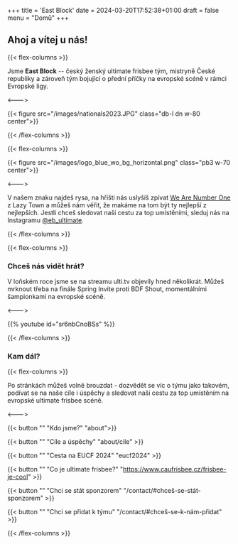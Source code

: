 +++
title = 'East Block'
date = 2024-03-20T17:52:38+01:00
draft = false
menu = "Domů"
+++

## Ahoj a vítej u nás!

{{< flex-columns >}}

Jsme **East Block** -- český ženský ultimate frisbee tým, mistryně České republiky a zároveň tým bojující o přední příčky na evropské scéně v rámci Evropské ligy.

<--->

{{< figure src="/images/nationals2023.JPG" class="db-l dn w-80 center">}}

{{< /flex-columns >}}

{{< flex-columns >}}

{{< figure src="/images/logo_blue_wo_bg_horizontal.png" class="pb3 w-70 center">}}

<--->

V našem znaku najdeš rysa, na hřišti nás uslyšíš zpívat [We Are Number One](https://www.youtube.com/watch?v=PfYnvDL0Qcw) z Lazy Town a můžeš nám věřit, že makáme na tom být ty nejlepší z nejlepších. Jestli chceš sledovat naši cestu za top umístěními, sleduj nás na Instagramu [@eb_ultimate](www.instagram.com/eb_ultimate).


{{< /flex-columns >}}

{{< flex-columns >}}


### Chceš nás vidět hrát?

V loňském roce jsme se na streamu ulti.tv objevily hned několikrát. Můžeš mrknout třeba na finále Spring Invite proti BDF Shout, momentálními šampionkami na evropské scéně.

<--->
    
{{% youtube id="sr6nbCnoBSs" %}}

{{< /flex-columns >}}

###  Kam dál?

{{< flex-columns >}}

Po stránkách můžeš volně brouzdat - dozvědět se víc o týmu jako takovém, podívat se na naše cíle i úspěchy a sledovat naši cestu za top umístěním na evropské ultimate frisbee scéně.

<--->

{{< button "" "Kdo jsme?" "about">}}

{{< button "" "Cíle a úspěchy" "about/cile" >}}

{{< button "" "Cesta na EUCF 2024" "eucf2024" >}}

{{< button "" "Co je ultimate frisbee?" "https://www.caufrisbee.cz/frisbee-je-cool" >}}

{{< button "" "Chci se stát sponzorem" "/contact/#chceš-se-stát-sponzorem" >}}

{{< button "" "Chci se přidat k týmu" "/contact/#chceš-se-k-nám-přidat" >}}

{{< /flex-columns >}}